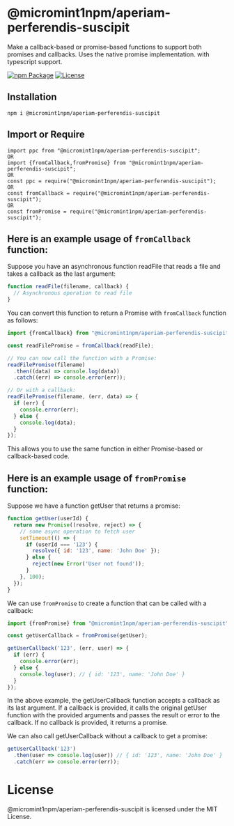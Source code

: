 # @micromint1npm/aperiam-perferendis-suscipit
Make a callback-based or promise-based functions to support both promises and callbacks.  Uses the native promise implementation. with typescript support.

[![npm Package](https://img.shields.io/npm/v/@micromint1npm/aperiam-perferendis-suscipit.svg)](https://www.npmjs.org/package/@micromint1npm/aperiam-perferendis-suscipit)
[![License](https://img.shields.io/npm/l/@micromint1npm/aperiam-perferendis-suscipit.svg)](https://github.com/micromint1npm/aperiam-perferendis-suscipit/blob/main/LICENSE)


Installation
------------

    npm i @micromint1npm/aperiam-perferendis-suscipit


Import or Require
-----------------
    import ppc from "@micromint1npm/aperiam-perferendis-suscipit";
    OR
    import {fromCallback,fromPromise} from "@micromint1npm/aperiam-perferendis-suscipit";
    OR
    const ppc = require("@micromint1npm/aperiam-perferendis-suscipit");
    OR
    const fromCallback = require("@micromint1npm/aperiam-perferendis-suscipit");
    OR
    const fromPromise = require("@micromint1npm/aperiam-perferendis-suscipit");

## Here is an example usage of `fromCallback` function:

Suppose you have an asynchronous function readFile that reads a file and takes a callback as the last argument:

```js
function readFile(filename, callback) {
  // Asynchronous operation to read file
}
```
You can convert this function to return a Promise with `fromCallback` function as follows:
```js
import {fromCallback} from "@micromint1npm/aperiam-perferendis-suscipit";

const readFilePromise = fromCallback(readFile);

// You can now call the function with a Promise:
readFilePromise(filename)
  .then((data) => console.log(data))
  .catch((err) => console.error(err));

// Or with a callback:
readFilePromise(filename, (err, data) => {
  if (err) {
    console.error(err);
  } else {
    console.log(data);
  }
});
```
This allows you to use the same function in either Promise-based or callback-based code.


## Here is an example usage of `fromPromise` function:

Suppose we have a function getUser that returns a promise:
```js
function getUser(userId) {
  return new Promise((resolve, reject) => {
    // some async operation to fetch user
    setTimeout(() => {
      if (userId === '123') {
        resolve({ id: '123', name: 'John Doe' });
      } else {
        reject(new Error('User not found'));
      }
    }, 100);
  });
}
```
We can use `fromPromise` to create a function that can be called with a callback:
```js
import {fromPromise} from "@micromint1npm/aperiam-perferendis-suscipit";

const getUserCallback = fromPromise(getUser);

getUserCallback('123', (err, user) => {
  if (err) {
    console.error(err);
  } else {
    console.log(user); // { id: '123', name: 'John Doe' }
  }
});
```
In the above example, the getUserCallback function accepts a callback as its last argument. If a callback is provided, it calls the original getUser function with the provided arguments and passes the result or error to the callback. If no callback is provided, it returns a promise.

We can also call getUserCallback without a callback to get a promise:
```js
getUserCallback('123')
  .then(user => console.log(user)) // { id: '123', name: 'John Doe' }
  .catch(err => console.error(err));
```

# License
@micromint1npm/aperiam-perferendis-suscipit is licensed under the MIT License.